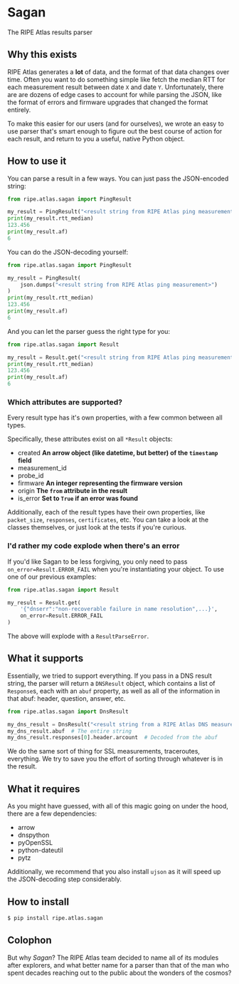 # Sagan

The RIPE Atlas results parser


## Why this exists

RIPE Atlas generates a **lot** of data, and the format of that data changes over
time.  Often you want to do something simple like fetch the median RTT for each
measurement result between date `X` and date `Y`.  Unfortunately, there are are
dozens of edge cases to account for while parsing the JSON, like the format of
errors and firmware upgrades that changed the format entirely.

To make this easier for our users (and for ourselves), we wrote an easy to use
parser that's smart enough to figure out the best course of action for each
result, and return to you a useful, native Python object.


## How to use it

You can parse a result in a few ways.  You can just pass the JSON-encoded
string:

```python
from ripe.atlas.sagan import PingResult

my_result = PingResult("<result string from RIPE Atlas ping measurement>")
print(my_result.rtt_median)
123.456
print(my_result.af)
6
```

You can do the JSON-decoding yourself:

```python
from ripe.atlas.sagan import PingResult

my_result = PingResult(
    json.dumps("<result string from RIPE Atlas ping measurement>")
)
print(my_result.rtt_median)
123.456
print(my_result.af)
6
```

And you can let the parser guess the right type for you:

```python
from ripe.atlas.sagan import Result

my_result = Result.get("<result string from RIPE Atlas ping measurement>")
print(my_result.rtt_median)
123.456
print(my_result.af)
6
```

### Which attributes are supported?

Every result type has it's own properties, with a few common between all types.

Specifically, these attributes exist on all `*Result` objects:

* created  **An arrow object (like datetime, but better) of the `timestamp` field**
* measurement_id
* probe_id
* firmware **An integer representing the firmware version**
* origin  **The `from` attribute in the result**
* is_error **Set to `True` if an error was found**

Additionally, each of the result types have their own properties, like
`packet_size`, `responses`, `certificates`, etc.  You can take a look at the
classes themselves, or just look at the tests if you're curious.


### I'd rather my code explode when there's an error

If you'd like Sagan to be less forgiving, you only need to pass
`on_error=Result.ERROR_FAIL` when you're instantiating your object.  To use one
of our previous examples:

```python
from ripe.atlas.sagan import Result

my_result = Result.get(
    '{"dnserr":"non-recoverable failure in name resolution",...}',
    on_error=Result.ERROR_FAIL
)
```

The above will explode with a `ResultParseError`.


## What it supports

Essentially, we tried to support everything.  If you pass in a DNS result
string, the parser will return a `DNSResult` object, which contains a list of
`Response`s, each with an `abuf` property, as well as all of the information in
that abuf: header, question, answer, etc.

```python
from ripe.atlas.sagan import DnsResult

my_dns_result = DnsResult("<result string from a RIPE Atlas DNS measurement>")
my_dns_result.abuf  # The entire string
my_dns_result.responses[0].header.arcount  # Decoded from the abuf
```

We do the same sort of thing for SSL measurements, traceroutes, everything.  We
try to save you the effort of sorting through whatever is in the result.


## What it requires

As you might have guessed, with all of this magic going on under the hood, there
are a few dependencies:

* arrow
* dnspython
* pyOpenSSL
* python-dateutil
* pytz

Additionally, we recommend that you also install `ujson` as it will speed up the
JSON-decoding step considerably.


## How to install

```bash
$ pip install ripe.atlas.sagan
```


## Colophon

But why *Sagan*?  The RIPE Atlas team decided to name all of its modules after
explorers, and what better name for a parser than that of the man who spent
decades reaching out to the public about the wonders of the cosmos?

